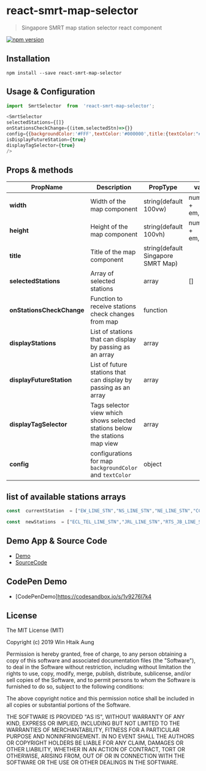 
# react-smrt-map-selector
> Singapore SMRT map station selector react component



[![npm version](https://badge.fury.io/js/react-smrt-map-selector.svg)](https://badge.fury.io/js/react-smrt-map-selector)



## Installation
```
npm install --save react-smrt-map-selector
```


## Usage & Configuration
````javascript
import  SmrtSelector  from  'react-smrt-map-selector';

<SmrtSelector
selectedStations={[]}
onStationsCheckChange={(item,selectedStn)=>{}}
config={{backgroundColor:'#FFF',textColor:'#000000',title:{textColor:"#000000"}}}
isDisplayFutureStation={true}
displayTagSelector={true}
/>
````

## Props & methods
| PropName | Description|PropType | value | required
|--|--|--|--|--|
|**width** | Width of the map component  |	string(default 100vw)	| number + em,px,%,	|false
|**height** | Height of the map component  |	string(default 100vh)	| number + em,px,%,	|false
|**title** | Title of the map component  |	string(default Singapore SMRT Map)	| 	|false
|**selectedStations** | Array of selected stations  |	array	| []	|false
|**onStationsCheckChange** | Function to receive stations check changes from map  |	function| |True
|**displayStations** | List of  stations that can display by passing as an array |	array| |True
|**displayFutureStation** | List of future stations that can display by passing as an array |	array| |true
|**displayTagSelector** | Tags selector view which shows selected stations below the stations map view|	array| |false
|**config** | configurations for map ```backgroundColor``` and ```textColor```|	object| |false

## list of available stations arrays
 ```javascript
 const  currentStation  = ["EW_LINE_STN","NS_LINE_STN","NE_LINE_STN","CC_LINE_STN","DTL_LINE_STN","BP_LRT_LINE_STN","NS_SK_LRT_LINE_STN","NS_PG_LRT_LINE_STN"]

const  newStations  = ["ECL_TEL_LINE_STN","JRL_LINE_STN","RTS_JB_LINE_STN","CC_LINE_NEW_STN","DTL_LINE_NEW_STN","NE_LINE_NEW_STN"]
 ```
 
## Demo App & Source Code

* [Demo](https://winhtaikaung.github.io/react-smrt-selector/)
* [SourceCode](https://github.com/winhtaikaung/react-smrt-selector)

## CodePen Demo

* [CodePenDemo]https://codesandbox.io/s/1v9276l7k4


## License
 
The MIT License (MIT)

Copyright (c) 2019 Win Htaik Aung

Permission is hereby granted, free of charge, to any person obtaining a copy of this software and associated documentation files (the "Software"), to deal in the Software without restriction, including without limitation the rights to use, copy, modify, merge, publish, distribute, sublicense, and/or sell copies of the Software, and to permit persons to whom the Software is furnished to do so, subject to the following conditions:

The above copyright notice and this permission notice shall be included in all copies or substantial portions of the Software.

THE SOFTWARE IS PROVIDED "AS IS", WITHOUT WARRANTY OF ANY KIND, EXPRESS OR IMPLIED, INCLUDING BUT NOT LIMITED TO THE WARRANTIES OF MERCHANTABILITY, FITNESS FOR A PARTICULAR PURPOSE AND NONINFRINGEMENT. IN NO EVENT SHALL THE AUTHORS OR COPYRIGHT HOLDERS BE LIABLE FOR ANY CLAIM, DAMAGES OR OTHER LIABILITY, WHETHER IN AN ACTION OF CONTRACT, TORT OR OTHERWISE, ARISING FROM, OUT OF OR IN CONNECTION WITH THE SOFTWARE OR THE USE OR OTHER DEALINGS IN THE SOFTWARE.